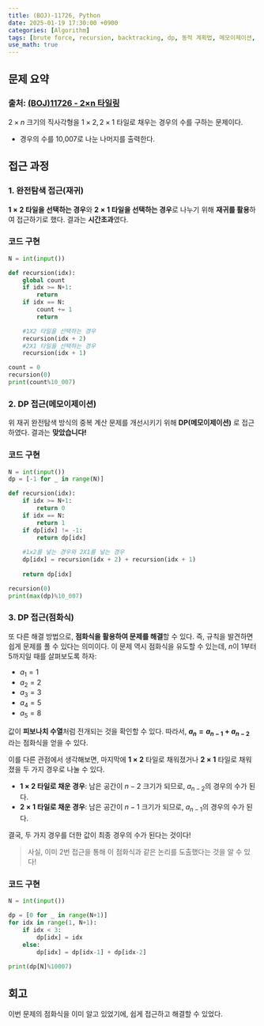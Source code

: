 ```yaml
---
title: (BOJ)-11726, Python
date: 2025-01-19 17:30:00 +0900
categories: [Algorithm]
tags: [brute force, recursion, backtracking, dp, 동적 계획법, 메모이제이션, 점화식, 재귀,  경우의 수, 완전탐색, 코테]     # TAG names should always be lowercase
use_math: true
---
```


## **문제 요약**
### 출처: [(BOJ)11726 - 2×n 타일링](https://www.acmicpc.net/problem/11726)  

$2×n$ 크기의 직사각형을 $1×2, 2×1$ 타일로 채우는 경우의 수를 구하는 문제이다.

-	경우의 수를 10,007로 나눈 나머지를 출력한다.

## **접근 과정**

### **1. 완전탐색 접근(재귀)**

**$1\times2$ 타일을 선택하는 경우**와 **$2\times1$ 타일을 선택하는 경우**로 나누기 위해 **재귀를 활용**하여 접근하기로 했다. 결과는 **시간초과**였다. 


### **코드 구현**

```python
N = int(input())

def recursion(idx):
    global count
    if idx >= N+1:
        return 
    if idx == N:
        count += 1
        return 

    #1X2 타일을 선택하는 경우
    recursion(idx + 2) 
    #2X1 타일을 선택하는 경우
    recursion(idx + 1)

count = 0
recursion(0)
print(count%10_007)

```

### **2. DP 접근(메모이제이션)**
위 재귀 완전탐색 방식의 중복 계산 문제를 개선시키기 위해 **DP(메모이제이션)** 로 접근하였다. 결과는 **맞았습니다!**

### **코드 구현**
```python
N = int(input())
dp = [-1 for _ in range(N)]

def recursion(idx):
    if idx >= N+1:
        return 0 
    if idx == N:
        return 1
    if dp[idx] != -1:
        return dp[idx]
    
    #1x2를 넣는 경우와 2X1를 넣는 경우
    dp[idx] = recursion(idx + 2) + recursion(idx + 1)
    
    return dp[idx]

recursion(0)
print(max(dp)%10_007)
```

### **3. DP 접근(점화식)**

또 다른 해결 방법으로, **점화식을 활용하여 문제를 해결**할 수 있다. 즉, 규칙을 발견하면 쉽게 문제를 풀 수 있다는 의미이다. 이 문제 역시 점화식을 유도할 수 있는데, $n$이 $1$부터 $5$까지일 때를 살펴보도록 하자:

-   $a_1 = 1$
-   $a_2 = 2$
-   $a_3 = 3$
-   $a_4 = 5$
-   $a_5 = 8$

값이 **피보나치 수열**처럼 전개되는 것을 확인할 수 있다. 따라서, **$a_n = a_{n-1} + a_{n-2}$** 라는 점화식을 얻을 수 있다.

이를 다른 관점에서 생각해보면, 마지막에 **$1\times2$** 타일로 채워졌거나 **$2\times1$** 타일로 채워졌을 두 가지 경우로 나눌 수 있다.

-   **$1\times2$ 타일로 채운 경우**: 남은 공간이 $n-2$ 크기가 되므로, $a_{n-2}$의 경우의 수가 된다.
-   **$2\times1$ 타일로 채운 경우**: 남은 공간이 $n-1$ 크기가 되므로, $a_{n-1}$의 경우의 수가 된다.

결국, 두 가지 경우를 더한 값이 최종 경우의 수가 된다는 것이다!

> 사실, 이미 2번 접근을 통해 이 점화식과 같은 논리를 도출했다는 것을 알 수 있다!
 

### **코드 구현**

```python
N = int(input())

dp = [0 for _ in range(N+1)]
for idx in range(1, N+1):
    if idx < 3:
        dp[idx] = idx
    else:   
        dp[idx] = dp[idx-1] + dp[idx-2]
    
print(dp[N]%10007)
```

## **회고**

이번 문제의 점화식을 이미 알고 있었기에, 쉽게 접근하고 해결할 수 있었다. 

